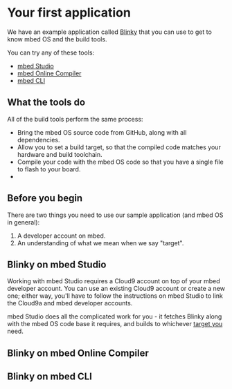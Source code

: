 # Your first application

We have an example application called [Blinky](https://github.com/ARMmbed/mbed-blinky-morpheus) that you can use to get to know mbed OS and the build tools.

You can try any of these tools:

* [mbed Studio](#blinky-on-mbed-studio)
* [mbed Online Compiler](#blinky-on-mbed-online-compiler)
* [mbed CLI](#blinky-on-mbed-cli)

## What the tools do

All of the build tools perform the same process:

* Bring the mbed OS source code from GitHub, along with all dependencies.
* Allow you to set a build target, so that the compiled code matches your hardware and build toolchain.
* Compile your code with the mbed OS code so that you have a single file to flash to your board.
* 


## Before you begin

There are two things you need to use our sample application (and mbed OS in general):

1. A developer account on mbed.
2. An understanding of what we mean when we say "target".

## Blinky on mbed Studio

Working with mbed Studio requires a Cloud9 account on top of your mbed developer account. You can use an existing Cloud9 account or create a new one; either way, you'll have to follow the instructions on mbed Studio to link the Cloud9a and mbed developer accounts. 

mbed Studio does all the complicated work for you - it fetches Blinky along with the mbed OS code base it requires, and builds to whichever [target you]() need.

## Blinky on mbed Online Compiler


## Blinky on mbed CLI


